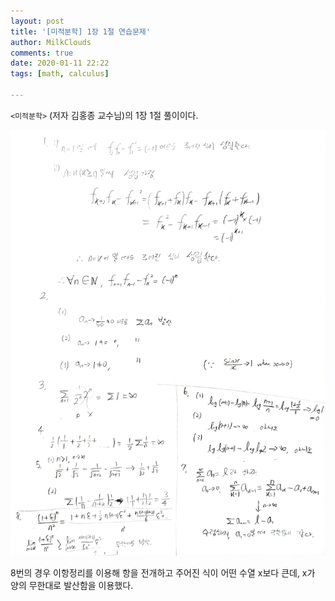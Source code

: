 ```yaml
---
layout: post
title: '[미적분학] 1장 1절 연습문제'
author: MilkClouds
comments: true
date: 2020-01-11 22:22
tags: [math, calculus]

---
```


`<미적분학>` (저자 김홍종 교수님)의 1장 1절 풀이이다.  

![풀이](/files/math/미적분학/1장_1절_연습문제.jpg)

8번의 경우 이항정리를 이용해 항을 전개하고 주어진 식이 어떤 수열 x보다 큰데, x가 양의 무한대로 발산함을 이용했다.